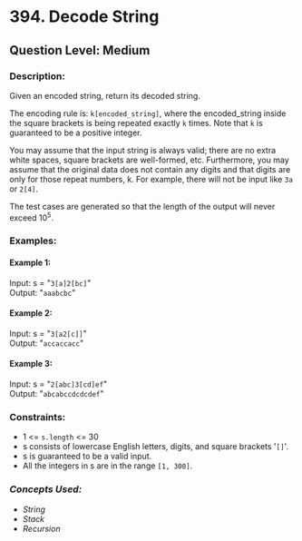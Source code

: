 # 394. Decode String
## Question Level: Medium
### Description:
Given an encoded string, return its decoded string.

The encoding rule is: `k[encoded_string]`, where the encoded_string inside the square brackets is being repeated exactly `k` times. Note that `k` is guaranteed to be a positive integer.

You may assume that the input string is always valid; there are no extra white spaces, square brackets are well-formed, etc. Furthermore, you may assume that the original data does not contain any digits and that digits are only for those repeat numbers, k. For example, there will not be input like `3a` or `2[4]`.

The test cases are generated so that the length of the output will never exceed 10<sup>5</sup>.

### Examples:
#### Example 1:

Input: s = "`3[a]2[bc]`"  
Output: "`aaabcbc`"
#### Example 2:

Input: s = "`3[a2[c]]`"  
Output: "`accaccacc`"
#### Example 3:

Input: s = "`2[abc]3[cd]ef`"  
Output: "`abcabccdcdcdef`"

### Constraints:

- 1 <= `s.length` <= 30
- s consists of lowercase English letters, digits, and square brackets '`[]`'.
- s is guaranteed to be a valid input.
- All the integers in s are in the range `[1, 300]`.

### <i>Concepts Used:
- String
- Stack
- Recursion</i>